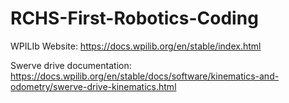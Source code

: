 # RCHS-First-Robotics-Coding

WPILIb Website:
https://docs.wpilib.org/en/stable/index.html

Swerve drive documentation:
https://docs.wpilib.org/en/stable/docs/software/kinematics-and-odometry/swerve-drive-kinematics.html

